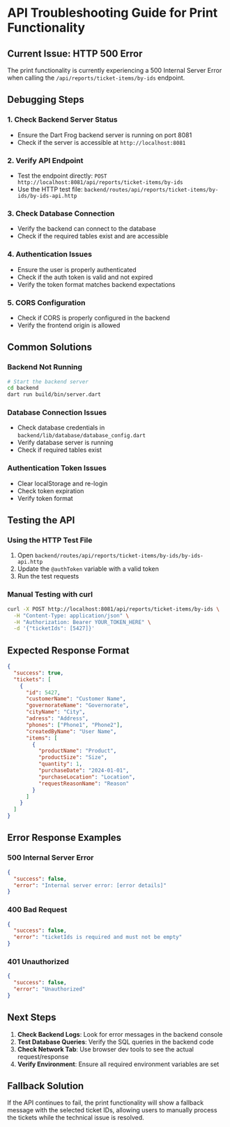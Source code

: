 # API Troubleshooting Guide for Print Functionality

## Current Issue: HTTP 500 Error

The print functionality is currently experiencing a 500 Internal Server Error when calling the `/api/reports/ticket-items/by-ids` endpoint.

## Debugging Steps

### 1. Check Backend Server Status
- Ensure the Dart Frog backend server is running on port 8081
- Check if the server is accessible at `http://localhost:8081`

### 2. Verify API Endpoint
- Test the endpoint directly: `POST http://localhost:8081/api/reports/ticket-items/by-ids`
- Use the HTTP test file: `backend/routes/api/reports/ticket-items/by-ids/by-ids-api.http`

### 3. Check Database Connection
- Verify the backend can connect to the database
- Check if the required tables exist and are accessible

### 4. Authentication Issues
- Ensure the user is properly authenticated
- Check if the auth token is valid and not expired
- Verify the token format matches backend expectations

### 5. CORS Configuration
- Check if CORS is properly configured in the backend
- Verify the frontend origin is allowed

## Common Solutions

### Backend Not Running
```bash
# Start the backend server
cd backend
dart run build/bin/server.dart
```

### Database Connection Issues
- Check database credentials in `backend/lib/database/database_config.dart`
- Verify database server is running
- Check if required tables exist

### Authentication Token Issues
- Clear localStorage and re-login
- Check token expiration
- Verify token format

## Testing the API

### Using the HTTP Test File
1. Open `backend/routes/api/reports/ticket-items/by-ids/by-ids-api.http`
2. Update the `@authToken` variable with a valid token
3. Run the test requests

### Manual Testing with curl
```bash
curl -X POST http://localhost:8081/api/reports/ticket-items/by-ids \
  -H "Content-Type: application/json" \
  -H "Authorization: Bearer YOUR_TOKEN_HERE" \
  -d '{"ticketIds": [5427]}'
```

## Expected Response Format

```json
{
  "success": true,
  "tickets": [
    {
      "id": 5427,
      "customerName": "Customer Name",
      "governorateName": "Governorate",
      "cityName": "City",
      "adress": "Address",
      "phones": ["Phone1", "Phone2"],
      "createdByName": "User Name",
      "items": [
        {
          "productName": "Product",
          "productSize": "Size",
          "quantity": 1,
          "purchaseDate": "2024-01-01",
          "purchaseLocation": "Location",
          "requestReasonName": "Reason"
        }
      ]
    }
  ]
}
```

## Error Response Examples

### 500 Internal Server Error
```json
{
  "success": false,
  "error": "Internal server error: [error details]"
}
```

### 400 Bad Request
```json
{
  "success": false,
  "error": "ticketIds is required and must not be empty"
}
```

### 401 Unauthorized
```json
{
  "success": false,
  "error": "Unauthorized"
}
```

## Next Steps

1. **Check Backend Logs**: Look for error messages in the backend console
2. **Test Database Queries**: Verify the SQL queries in the backend code
3. **Check Network Tab**: Use browser dev tools to see the actual request/response
4. **Verify Environment**: Ensure all required environment variables are set

## Fallback Solution

If the API continues to fail, the print functionality will show a fallback message with the selected ticket IDs, allowing users to manually process the tickets while the technical issue is resolved.
